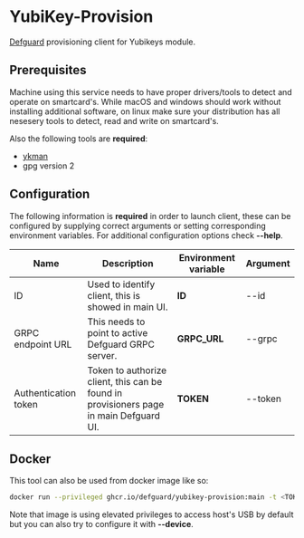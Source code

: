 # YubiKey-Provision
[Defguard](https://github.com/DefGuard/defguard) provisioning client for Yubikeys module.

## Prerequisites
Machine using this service needs to have proper drivers/tools to detect and operate on smartcard's.
While macOS and windows should work without installing additional software, on linux make sure your distribution has all nesesery tools to detect, read and write on smartcard's.

Also the following tools are **required**:
- [ykman](https://developers.yubico.com/yubikey-manager/)
- gpg version 2

## Configuration
The following information is **required** in order to launch client, these can be configured by supplying correct arguments or setting corresponding environment variables. For additional configuration options check **--help**.

| Name                 | Description                                                                            | Environment variable | Argument |
|----------------------|----------------------------------------------------------------------------------------|----------------------|----------|
|          ID          |                   Used to identify client, this is showed in main UI.                  |        **ID**        |   --id   |
|   GRPC endpoint URL  |                   This needs to point to active Defguard GRPC server.                  |     **GRPC_URL**     |  --grpc  |
| Authentication token | Token to authorize client, this can be found in provisioners page in main Defguard UI. |       **TOKEN**      |  --token |

## Docker
This tool can also be used from docker image like so:
```bash
docker run --privileged ghcr.io/defguard/yubikey-provision:main -t <TOKEN> --id <ID> --grpc <DEFGUARD_GRPC_URL>
```
Note that image is using elevated privileges to access host's USB by default but you can also try to configure it with **--device**.
